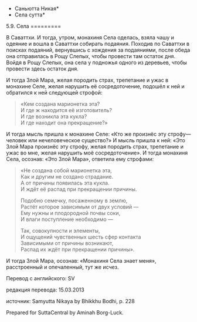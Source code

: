 * Саньютта Никая*
* Села сутта*

5\.9\. Села
\=\=\=\=\=\=\=\=\=

В Саваттхи\. И тогда, утром, монахиня Села оделась, взяла чашу и одеяние и вошла в Саваттхи собирать подаяния\. Походив по Саваттхи в поисках подаяний, вернувшись с хождения за подаяниями, после обеда она отправилась в Рощу Слепых, чтобы провести там остаток дня\. Войдя в Рощу Слепых, она села у подножья одного из деревьев, чтобы провести здесь остаток дня\.

И тогда Злой Мара, желая породить страх, трепетание и ужас в монахине Селе, желая нарушить её сосредоточение, подошёл к ней и обратился к ней следующей строфой:

> «Кем создана марионетка эта?  
> И где ж находится её изготовитель?  
> И где возникла эта кукла?  
> И где находит она прекращение?»

И тогда мысль пришла к монахине Селе: «Кто же произнёс эту строфу—человек или нечеловеческое существо?» И мысль пришла к ней: «Это Злой Мара произнёс эту строфу, желая породить страх, трепетание и ужас во мне, желая нарушить моё сосредоточение»\. И тогда монахиня Села, осознав: «Это Злой Мара», ответила ему строфами:

> «Не создана собой марионетка эта,  
> Как и другим не создано страдание\.  
> А от причины появилась эта кукла\.  
> И ждёт её распад при прекращении причины\.  
>   
> Подобно семечку, посаженному в землю,  
> Растёт которое зависимым от двух условий —  
> Ему нужны и плодородной почвы соки,  
> И влаги поступление необходимо —  
>   
> Так, совокупности и элементы,  
> И ощущений чувственных шесть сфер контакта  
> Зависимыми от причины возникают,  
> Распад их ждёт при прекращении причины»\.

И тогда Злой Мара, осознав: «Монахиня Села знает меня», расстроенный и опечаленный, тут же исчез\.

Перевод с английского: SV

редакция перевода: 15\.03\.2013

источник: Samyutta Nikaya by Bhikkhu Bodhi, p\. 228

Prepared for SuttaCentral by Aminah Borg\-Luck\.